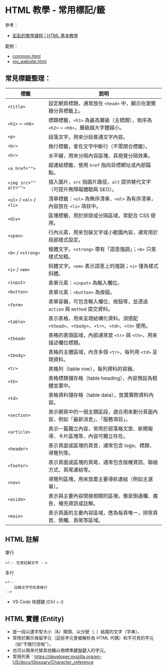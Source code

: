 # HTML 教學 - 常用標記/籤
參考：
* [彭彭的教學課程 | HTML 基本教學](https://docs.google.com/presentation/d/15CepcqdWgCw783suEgiiUC7z7LLJr_-ZERtBDkm1cto/edit?usp=sharing)

範例：
* [common.html](../example/no_semantic.html)
* [my_website.html](../example/my_website.html)

## 常見標籤整理：
| 標籤                        | 說明                                                    |
| ------------------------- | ----------------------------------------------------- |
| `<title>`                 | 設定網頁標題，通常放在 `<head>` 中，顯示在瀏覽器分頁標籤上。                   |
| `<h1>` \~ `<h6>`          | 標題標籤，`<h1>` 為最高層級（主標題），依序為 `<h2>` \~ `<h6>`，層級越大字體越小。 |
| `<p>`                     | 段落文字。用來分段普通文字內容。                                      |
| `<br>`                    | 換行標籤，會在文字中斷行（不需閉合標籤）。                                 |
| `<hr>`                    | 水平線，用來分隔內容區塊，具視覺分隔效果。                                 |
| `<a href="">`             | 超連結標籤，使用 `href` 指向目標網址或內部錨點。                          |
| `<img src="" alt="">`     | 插入圖片，`src` 指圖片路徑，`alt` 提供替代文字（可提升無障礙體驗與 SEO）。         |
| `<ul>` / `<ol>` / `<li>`  | 清單標籤：`<ul>` 為無序清單、`<ol>` 為有序清單，內容放在 `<li>` 項目中。       |
| `<div>`                   | 區塊標籤，用於排版或分隔區域，常配合 CSS 使用。                            |
| `<span>`                  | 行內元素，用來包裝文字或小範圍內容，通常用於局部樣式設定。                         |
| `<b>` / `<strong>`        | 粗體文字。`<strong>` 帶有「語意強調」；`<b>` 只是樣式加粗。                |
| `<i>` / `<em>`            | 斜體文字。`<em>` 表示語意上的強調；`<i>` 僅為樣式斜體。                    |
| `<input>`                 | 表單元素：`<input>` 為輸入欄位。                  |
| `<button>`                | 表單元素：`<button>` 為按鈕。                  |
| `<form>`                  | 表單容器，可包含輸入欄位、按鈕等，並透過 `action` 與 `method` 提交資料。        |
| `<table>`	                | 表示表格，用來呈現結構化資料。須搭配 `<thead>`、`<tbody>`、`<tr>`、`<td>`、`<th>` 使用。   |
| `<thead>`	                  | 表格的表頭區域，內部通常放 `<tr>` 與 `<th>`，用來描述欄位標題。 |
| `<tbody>`	                  | 表格的主體區域，內含多個 `<tr>`，每列用 `<td>` 呈現資料。 |
| `<tr>`	                  | 表格列（table row），每列資料的容器。 |
| `<th>`	                  | 表格標題儲存格（table heading），內容預設為粗體並置中。    |
| `<td>`	                  | 表格資料儲存格（table data），放置實際資料內容。           |
| `<section>` | 表示網頁中的一個主題區段，適合用來劃分頁面內容，例如「最新消息」、「服務項目」。 |
| `<article>` | 表示一篇獨立內容，常用於部落格文章、新聞報導、卡片區塊等，內容可獨立存在。    |
| `<header>` | 表示頁面或區塊的頁首，通常包含 logo、標題、導覽列等。     |
| `<footer>` | 表示頁面或區塊的頁尾，通常包含版權資訊、聯絡方式、頁尾連結等。   |
| `<nav>`    | 導覽列區塊，用來放置主要導航連結（例如主選單）。          |
| `<aside>`    | 表示與主要內容間接相關的區塊，像是側邊欄、廣告、補充資訊或註解。          |
| `<main>`   | 表示頁面的主要內容區域，應為每頁唯一，排除頁首、側欄、頁尾等區域。 |

## HTML 註解
單行
```
<!-- 任意註解文字 -->
```
多行
```
<!-- 
    註解文字可任意換行
-->
```
* VS Code 快捷鍵 (Ctrl + /)

## HTML 實體 (Entity)
* 是一段以連字型大小（&）開頭、以分號（; ）結尾的文字（字串）。 
* 常用於顯示保留字元（這些字元會被解析為 HTML 代碼）和不可見的字元（如“不換行空格”）。 
* 也可以用來代替其他難以用標準鍵盤鍵入的字元。
* 常用列表：https://developer.mozilla.org/en-US/docs/Glossary/Character_reference

